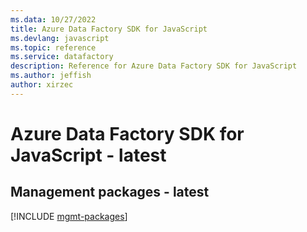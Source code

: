 ```yaml
---
ms.data: 10/27/2022
title: Azure Data Factory SDK for JavaScript
ms.devlang: javascript
ms.topic: reference
ms.service: datafactory
description: Reference for Azure Data Factory SDK for JavaScript
ms.author: jeffish
author: xirzec
---
```

# Azure Data Factory SDK for JavaScript - latest

## Management packages - latest
[!INCLUDE [mgmt-packages](data-factory-mgmt-index.md)]